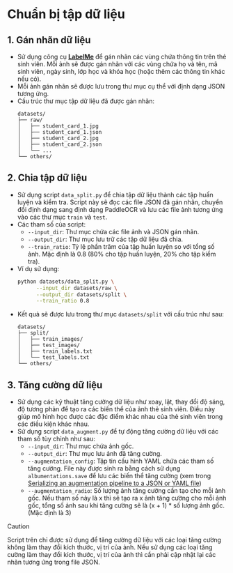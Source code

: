 # Chuẩn bị tập dữ liệu

## 1. Gán nhãn dữ liệu
- Sử dụng công cụ **[LabelMe](https://github.com/wkentaro/labelme)** để gán nhãn các vùng chứa thông tin trên thẻ sinh viên. Mỗi ảnh sẽ được gán nhãn với các vùng chứa họ và tên, mã sinh viên, ngày sinh, lớp học và khóa học (hoặc thêm các thông tin khác nếu có).
- Mỗi ảnh gán nhãn sẽ được lưu trong thư mục cụ thể với định dạng JSON tương ứng.
- Cấu trúc thư mục tập dữ liệu đã được gán nhãn:
    ```
    datasets/
    ├── raw/ 
    │   ├── student_card_1.jpg
    │   ├── student_card_1.json
    │   ├── student_card_2.jpg
    │   ├── student_card_2.json
    │   └── ... 
    └── others/
    ```

## 2. Chia tập dữ liệu
- Sử dụng script `data_split.py` để chia tập dữ liệu thành các tập huấn luyện và kiểm tra. Script này sẽ đọc các file JSON đã gán nhãn, chuyển đổi định dạng sang định dạng PaddleOCR và lưu các file ảnh tương ứng vào các thư mục `train` và `test`.
- Các tham số của script:
  - `--input_dir`: Thư mục chứa các file ảnh và JSON gán nhãn.
  - `--output_dir`: Thư mục lưu trữ các tập dữ liệu đã chia.
  - `--train_ratio`: Tỷ lệ phần trăm của tập huấn luyện so với tổng số ảnh. Mặc định là 0.8 (80% cho tập huấn luyện, 20% cho tập kiểm tra).
- Ví dụ sử dụng:
  ```bash
  python datasets/data_split.py \
        --input_dir datasets/raw \
        --output_dir datasets/split \
        --train_ratio 0.8
  ```
- Kết quả sẽ được lưu trong thư mục `datasets/split` với cấu trúc như sau:
    ```
    datasets/
    ├── split/
    │   ├── train_images/
    │   ├── test_images/
    │   ├── train_labels.txt
    │   └── test_labels.txt
    └── others/
    ```

## 3. Tăng cường dữ liệu
- Sử dụng các kỹ thuật tăng cường dữ liệu như xoay, lật, thay đổi độ sáng, độ tương phản để tạo ra các biến thể của ảnh thẻ sinh viên. Điều này giúp mô hình học được các đặc điểm khác nhau của thẻ sinh viên trong các điều kiện khác nhau.
- Sử dụng script `data_augment.py` để tự động tăng cường dữ liệu với các tham số tùy chỉnh như sau:
  - `--input_dir`: Thư mục chứa ảnh gốc.
  - `--output_dir`: Thư mục lưu ảnh đã tăng cường.
  - `--augmentation_config`: Tập tin cấu hình YAML chứa các tham số tăng cường. File này được sinh ra bằng cách sử dụng `albumentations.save` để lưu các biến thể tăng cường (xem trong [Serializing an augmentation pipeline to a JSON or YAML file](https://albumentations.ai/docs/examples/serialization/#serializing-an-augmentation-pipeline-to-a-json-or-yaml-file))
  - `--augmentation_radio`: Số lượng ảnh tăng cường cần tạo cho mỗi ảnh gốc. Nếu tham số này là x thì sẽ tạo ra x ảnh tăng cường cho mỗi ảnh gốc, tổng số ảnh sau khi tăng cường sẽ là (x + 1) * số lượng ảnh gốc.  (Mặc định là 3)
  
> [!CAUTION]
Script trên chỉ được sử dụng để tăng cường dữ liệu với các loại tăng cường không làm thay đổi kích thước, vị trí của ảnh. Nếu sử dụng các loại tăng cường làm thay đổi kích thước, vị trí của ảnh thì cần phải cập nhật lại các nhãn tương ứng trong file JSON. 
